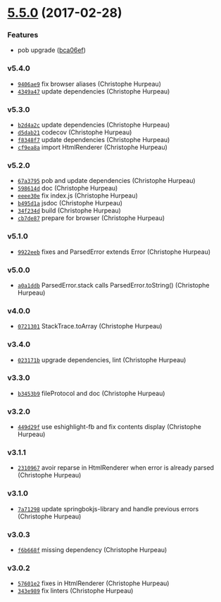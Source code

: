 <a name="5.5.0"></a>
# [5.5.0](https://github.com/christophehurpeau/alouette/compare/v5.4.0...v5.5.0) (2017-02-28)


### Features

* pob upgrade ([bca06ef](https://github.com/christophehurpeau/alouette/commit/bca06ef))


### v5.4.0

- [`9406ae9`](https://github.com/christophehurpeau/alouette/commit/9406ae97a7d103209d132f49f0adb3d471cbbf6e) fix browser aliases (Christophe Hurpeau)
- [`4349a47`](https://github.com/christophehurpeau/alouette/commit/4349a47a21ff1b3ae845df30c091d4549fddb7d5) update dependencies (Christophe Hurpeau)

### v5.3.0

- [`b2d4a2c`](https://github.com/christophehurpeau/alouette/commit/b2d4a2cb5b88d5d890c2311542bce8cfb4047769) update dependencies (Christophe Hurpeau)
- [`d5dab21`](https://github.com/christophehurpeau/alouette/commit/d5dab2199231923c44e192dcb74e734d2086ecc8) codecov (Christophe Hurpeau)
- [`f8348f7`](https://github.com/christophehurpeau/alouette/commit/f8348f7c350a9aeded22057b28d1d56ccabf8243) update dependencies (Christophe Hurpeau)
- [`cf9ea8a`](https://github.com/christophehurpeau/alouette/commit/cf9ea8a49209ac2200e567c4976687af561b2b7d) import HtmlRenderer (Christophe Hurpeau)

### v5.2.0

- [`67a3795`](https://github.com/christophehurpeau/alouette/commit/67a3795a021d20a00df3ff442c3462524ff525ae) pob and update dependencies (Christophe Hurpeau)
- [`598614d`](https://github.com/christophehurpeau/alouette/commit/598614d920cb7fb315fb0e31c4befe6c16367911) doc (Christophe Hurpeau)
- [`eeee30e`](https://github.com/christophehurpeau/alouette/commit/eeee30e4b85ea3b6373efb2ec86ff3afd260d976) fix index.js (Christophe Hurpeau)
- [`b495d1a`](https://github.com/christophehurpeau/alouette/commit/b495d1acdbdd2520fbc07180226874838df57621) jsdoc (Christophe Hurpeau)
- [`34f234d`](https://github.com/christophehurpeau/alouette/commit/34f234d75fd19ffd8ac7bc5e026101c31ac7ad46) build (Christophe Hurpeau)
- [`cb7de87`](https://github.com/christophehurpeau/alouette/commit/cb7de8775122e4ffce630d2107efe92c25f08265) prepare for browser (Christophe Hurpeau)

### v5.1.0

- [`9922eeb`](https://github.com/christophehurpeau/alouette/commit/9922eebb335bd42f51940e991073e9b202797347) fixes and ParsedError extends Error (Christophe Hurpeau)

### v5.0.0

- [`a0a1ddb`](https://github.com/christophehurpeau/alouette/commit/a0a1ddbf23b0947798d30d211e4ede44fabfbec8) ParsedError.stack calls ParsedError.toString() (Christophe Hurpeau)

### v4.0.0

- [`0721301`](https://github.com/christophehurpeau/alouette/commit/0721301aaa8dda1c6e6e4a5095fc383ebb44a262) StackTrace.toArray (Christophe Hurpeau)

### v3.4.0

- [`023171b`](https://github.com/christophehurpeau/alouette/commit/023171bf42a261810d12eae6c71d1c4ac2f7e043) upgrade dependencies, lint (Christophe Hurpeau)

### v3.3.0

- [`b3453b9`](https://github.com/christophehurpeau/alouette/commit/b3453b917f03c49ce1ba23da15b72092b6996d05) fileProtocol and doc (Christophe Hurpeau)

### v3.2.0

- [`449d29f`](https://github.com/christophehurpeau/alouette/commit/449d29fac044f346aec770e07a91050612167eec) use eshighlight-fb and fix contents display (Christophe Hurpeau)

### v3.1.1

- [`2310967`](https://github.com/christophehurpeau/alouette/commit/2310967d934739e95267b40579eef023b2da6311) avoir reparse in HtmlRenderer when error is already parsed (Christophe Hurpeau)

### v3.1.0

- [`7a71298`](https://github.com/christophehurpeau/alouette/commit/7a71298507d681719c5161b6648b2a3d61f5661f) update springbokjs-library and handle previous errors (Christophe Hurpeau)

### v3.0.3

- [`f6b668f`](https://github.com/christophehurpeau/alouette/commit/f6b668f7e707b4c05cd55449697c8e818ab1fa9b) missing dependency (Christophe Hurpeau)

### v3.0.2

- [`57601e2`](https://github.com/christophehurpeau/alouette/commit/57601e2b1525973f6d3efae1b507def36af80654) fixes in HtmlRenderer (Christophe Hurpeau)
- [`343e989`](https://github.com/christophehurpeau/alouette/commit/343e98924776ad2a38b2aeb59fcff3eaf39bc898) fix linters (Christophe Hurpeau)
